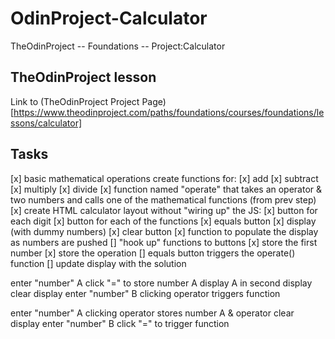 # OdinProject-Calculator
TheOdinProject -- Foundations -- Project:Calculator

## TheOdinProject lesson
Link to (TheOdinProject Project Page)[https://www.theodinproject.com/paths/foundations/courses/foundations/lessons/calculator]

## Tasks
[x] basic mathematical operations
  create functions for:
  [x] add
  [x] subtract
  [x] multiply
  [x] divide
[x] function named "operate" that takes an operator & two numbers and calls one of the mathematical functions (from prev step)
[x] create HTML calculator layout
  without "wiring up" the JS:
  [x] button for each digit
  [x] button for each of the functions
  [x] equals button
  [x] display (with dummy numbers)
  [x] clear button
[x] function to populate the display as numbers are pushed
[] "hook up" functions to buttons
  [x] store the first number
  [x] store the operation
  [] equals button triggers the operate() function
  [] update display with the solution
  <!-- RPN: -->
  enter "number" A
  click "=" to store number A
  display A in second display
  clear display
  enter "number" B
  clicking operator triggers function
  <!-- algebraic -->
  enter "number" A
  clicking operator stores number A & operator
  clear display
  enter "number" B
  click "=" to trigger function

  
  <!-- *** this section will be a challenge *** -->

<!-- Gotchas: watch out for and fix these bugs if they show up in your code:

    * Users should be able to string together several operations and get the right answer, with each pair of numbers being evaluated at a time. For example, 12 + 7 - 5 * 3 = should yield 42. An example of the behavior we’re looking for would be this student solution. Your calculator should not evaluate more than a single pair of numbers at a time. If you enter a number then an operator and another number that calculation should be displayed if your next input is an operator. The result of the calculation should be used as the first number in your new calculation.

    * You should round answers with long decimals so that they don’t overflow the screen.
    
    * Pressing = before entering all of the numbers or an operator could cause problems!
    Pressing “clear” should wipe out any existing data.. make sure the user is really starting fresh after pressing “clear”
    Display a snarky error message if the user tries to divide by 0… don’t let it crash your calculator! -->

<!-- additional goals -->

<!-- EXTRA CREDIT: Users can get floating point numbers if they do the math required to get one, but they can’t type them in yet. Add a . button and let users input decimals! Make sure you don’t let them type more than one though: 12.3.56.5. It is hard to do math on these numbers. (disable the decimal button if there’s already one in the display)

EXTRA CREDIT: Make it look nice! This can be a good portfolio project… but not if it’s UGLY. At least make the operations a different color from the keypad buttons.

EXTRA CREDIT: Add a “backspace” button, so the user can undo if they click the wrong number.

EXTRA CREDIT: Add keyboard support! -->